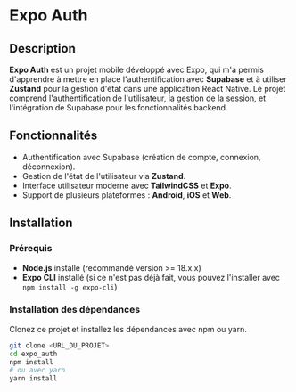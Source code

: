 # Expo Auth

## Description

**Expo Auth** est un projet mobile développé avec Expo, qui m'a permis d'apprendre à mettre en place l'authentification avec **Supabase** et à utiliser **Zustand** pour la gestion d'état dans une application React Native. Le projet comprend l'authentification de l'utilisateur, la gestion de la session, et l'intégration de Supabase pour les fonctionnalités backend.

## Fonctionnalités

- Authentification avec Supabase (création de compte, connexion, déconnexion).
- Gestion de l'état de l'utilisateur via **Zustand**.
- Interface utilisateur moderne avec **TailwindCSS** et **Expo**.
- Support de plusieurs plateformes : **Android**, **iOS** et **Web**.

## Installation

### Prérequis

- **Node.js** installé (recommandé version >= 18.x.x)
- **Expo CLI** installé (si ce n'est pas déjà fait, vous pouvez l'installer avec `npm install -g expo-cli`)

### Installation des dépendances

Clonez ce projet et installez les dépendances avec npm ou yarn.

```bash
git clone <URL_DU_PROJET>
cd expo_auth
npm install
# ou avec yarn
yarn install
```
